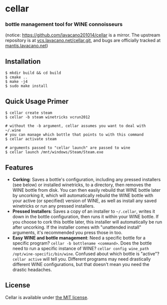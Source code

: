 # cellar
### bottle management tool for WINE connoisseurs

(notice: https://github.com/lavacano201014/cellar is a mirror. The upstream repository is at [vcs.lavacano.net/cellar.git](http://vcs.lavacano.net/?p=cellar.git), and bugs are officially tracked at [mantis.lavacano.net](http://mantis.lavacano.net))

## Installation

    $ mkdir build && cd build
    $ cmake ..
    $ make -j4
    $ sudo make install

## Quick Usage Primer

    $ cellar create steam
    $ cellar -b steam winetricks vcrun2012

    # without the -b argument, cellar assumes you want to deal with ~/.wine
    # you can manage which bottle that points to with this command
    $ cellar activate steam

    # arguments passed to "cellar launch" are passed to wine
    $ cellar launch /mnt/windows/Steam/Steam.exe

## Features
* **Corking**: Saves a bottle's configuration, including any pressed installers (see below) or installed winetricks, to a directory, then removes the WINE bottle from disk.
  You can then easily rebuild that WINE bottle later by uncorking it, which will automatically rebuild the WINE bottle with your active (or specified) version of WINE, as
  well as install any saved winetricks or run any pressed installers.
* **Pressed Installers**: Saves a copy of an installer to `~/.cellar`, writes it down in the bottle configuration, then runs it within your WINE bottle. If you choose to
  cork this bottle later, this installer will automatically be run after uncorking. If the installer comes with "unattended install" arguments, it's recommended you press
  those in too.
* **Easy WINE and bottle management**: Need a specific bottle for a specific program? `cellar -b bottlename <command>`. Does the bottle need to run a specific instance of
  WINE? `cellar config wine_path /opt/wine-specific/bin/wine`. Confused about which bottle is "active"? `cellar active` will tell you. Different programs may need drastically
  different WINE configurations, but that doesn't mean you need the drastic headaches.

## License
Cellar is available under [the MIT license](https://opensource.org/licenses/MIT).
